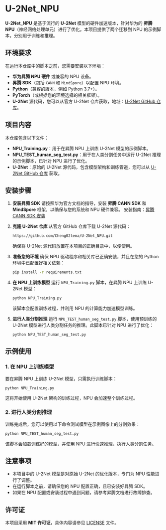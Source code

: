 

# U-2Net_NPU

**U-2Net_NPU** 是基于流行的 **U-2Net** 模型的硬件加速版本，针对华为的 **昇腾 NPU**（神经网络处理单元）进行了优化。本项目提供了两个迁移到 NPU 的示例脚本，分别用于训练和推理。

## 环境要求

在运行本仓库中的脚本之前，您需要安装以下环境：

- **华为昇腾 NPU 硬件** 或兼容的 NPU 设备。
- **昇腾 SDK**（包括 `CANN` 和 `MindSpore`）以配置 NPU 环境。
- **Python**（兼容的版本，例如 Python 3.7+）。
- **PyTorch**（或根据您的环境选择的相关框架）。
- **U-2Net** 源代码，您可以从官方 U-2Net 仓库获取，地址：[U-2Net GitHub 仓库](https://github.com/xuebinqin/U-2-Net)。

## 项目内容

本仓库包含以下文件：

- **NPU_Training.py**：用于在昇腾 NPU 上训练 U-2Net 模型的示例脚本。
- **NPU_TEST_human_seg_test.py**：用于在人类分割任务中运行 U-2Net 推理的示例脚本，已针对 NPU 进行了优化。
- **U-2Net**：原始的 U-2Net 源代码，包含模型架构和训练管道，您可以从 [U-2Net GitHub 仓库](https://github.com/xuebinqin/U-2-Net) 获取。

## 安装步骤

1. **安装昇腾 SDK**
    请按照华为官方文档的指导，安装 **昇腾 CANN SDK** 和 **MindSpore** 框架，以确保与您的系统和 NPU 硬件兼容。
    安装指南：[昇腾 CANN SDK 安装](https://support.huawei.com/enterprise/en/doc/EDOC1100056929)

2. **克隆 U-2Net 仓库**
    从官方 GitHub 仓库下载 U-2Net 源代码：

   ```bash
   https://github.com/Cheng02lema/U-2Net_NPU.git
   ```

   确保将 U-2Net 源代码放置在本项目的正确目录中，以便使用。

3. **准备您的环境**
    确保 NPU 驱动程序和相关库已正确安装，并且在您的 Python 环境中已配置好相关依赖：

   ```bash
   pip install -r requirements.txt
   ```

4. **在 NPU 上训练模型**
    运行 `NPU_Training.py` 脚本，在昇腾 NPU 上训练 U-2Net 模型：

   ```bash
   python NPU_Training.py
   ```

   该脚本会配置训练过程，并利用 NPU 的计算能力加速模型训练。

5. **进行人类分割推理**
    运行 `NPU_TEST_human_seg_test.py` 脚本，使用预训练的 U-2Net 模型进行人类分割任务的推理。此脚本已针对 NPU 进行了优化：

   ```bash
   python NPU_TEST_human_seg_test.py
   ```

## 示例使用

### 1. **在 NPU 上训练模型**

要在昇腾 NPU 上训练 U-2Net 模型，只需执行训练脚本：

```bash
python NPU_Training.py
```

这将开始使用 U-2Net 架构的训练过程，NPU 会加速整个训练过程。

### 2. **进行人类分割推理**

训练完成后，您可以使用以下命令测试模型在示例图像上的分割效果：

```bash
python NPU_TEST_human_seg_test.py
```

该脚本会加载训练好的模型，并使用 NPU 进行快速推理，执行人类分割任务。

## 注意事项

- 本项目中的 U-2Net 模型是对原始 U-2Net 的优化版本，专门为 NPU 性能进行了调整。
- 在运行脚本之前，请确保您的 NPU 配置正确，且已安装好昇腾 SDK。
- 如果在 NPU 配置或安装过程中遇到问题，请参考昇腾文档进行故障排查。

## 许可证

本项目采用 **MIT 许可证**，具体内容请参见 [LICENSE](https://sass-node1.chatshare.biz/c/LICENSE) 文件。
